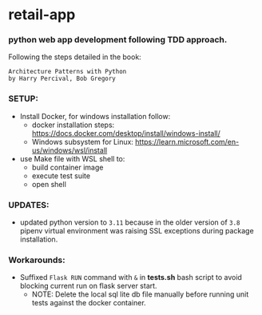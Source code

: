 # retail-app

### python web app development following TDD approach. 
Following the steps detailed in the book:

```
Architecture Patterns with Python
by Harry Percival, Bob Gregory
``` 

### SETUP:
- Install Docker, for windows installation follow:
  - docker installation steps: https://docs.docker.com/desktop/install/windows-install/
  - Windows subsystem for Linux: https://learn.microsoft.com/en-us/windows/wsl/install
- use Make file with WSL shell to:
  - build container image
  - execute test suite
  - open shell

### UPDATES:
-   updated python version to `3.11` because in the older version of `3.8` pipenv virtual environment was raising SSL exceptions during package installation.

### Workarounds:
- Suffixed `Flask RUN` command with `&` in **tests.sh** bash script to avoid blocking current run on flask server start.
  - NOTE: Delete the local sql lite db file manually before running unit tests against the docker container. 